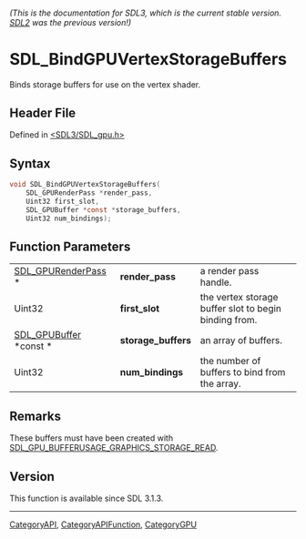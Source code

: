 ###### (This is the documentation for SDL3, which is the current stable version. [SDL2](https://wiki.libsdl.org/SDL2/) was the previous version!)
# SDL_BindGPUVertexStorageBuffers

Binds storage buffers for use on the vertex shader.

## Header File

Defined in [<SDL3/SDL_gpu.h>](https://github.com/libsdl-org/SDL/blob/main/include/SDL3/SDL_gpu.h)

## Syntax

```c
void SDL_BindGPUVertexStorageBuffers(
    SDL_GPURenderPass *render_pass,
    Uint32 first_slot,
    SDL_GPUBuffer *const *storage_buffers,
    Uint32 num_bindings);
```

## Function Parameters

|                                          |                     |                                                       |
| ---------------------------------------- | ------------------- | ----------------------------------------------------- |
| [SDL_GPURenderPass](SDL_GPURenderPass) * | **render_pass**     | a render pass handle.                                 |
| Uint32                                   | **first_slot**      | the vertex storage buffer slot to begin binding from. |
| [SDL_GPUBuffer](SDL_GPUBuffer) *const *  | **storage_buffers** | an array of buffers.                                  |
| Uint32                                   | **num_bindings**    | the number of buffers to bind from the array.         |

## Remarks

These buffers must have been created with
[SDL_GPU_BUFFERUSAGE_GRAPHICS_STORAGE_READ](SDL_GPU_BUFFERUSAGE_GRAPHICS_STORAGE_READ).

## Version

This function is available since SDL 3.1.3.

----
[CategoryAPI](CategoryAPI), [CategoryAPIFunction](CategoryAPIFunction), [CategoryGPU](CategoryGPU)

